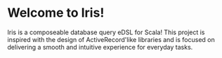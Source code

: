 # Welcome to Iris!

Iris is a composeable database query eDSL for Scala! This project is inspired with the design of ActiveRecord'like libraries and is focused on delivering a smooth and intuitive experience for everyday tasks.
